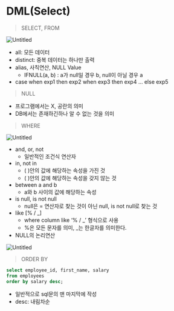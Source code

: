 # DML(Select)

> SELECT, FROM

![Untitled](https://github.com/MJ-Kor/SSAFY11th-Gwangju04-WebStudy/blob/main/MJ-Kor/SSAFYLectures/DataBase/imgs/dml1.png)

- all: 모든 데이터
- distinct: 중복 데이터는 하나만 출력
- alias, 사칙연산, NULL Value
    - IFNULL(a, b) : a가 null일 경우 b, null이 아닐 경우 a
- case when exp1 then exp2
        when exp3 then exp4
        …
        else exp5

> NULL

- 프로그램에서는 X, 공란의 의미
- DB에서는 존재하긴하나 알 수 없는 것을 의미

> WHERE

![Untitled](https://github.com/MJ-Kor/SSAFY11th-Gwangju04-WebStudy/blob/main/MJ-Kor/SSAFYLectures/DataBase/imgs/dml2.png)

- and, or, not
    - 일반적인 조건식 연산자
- in, not in
    - ( )안의 값에 해당하는 속성을 가진 것
    - ( )안의 값에 해당하는 속성을 갖지 않는 것
- between a and b
    - a와 b 사이의 값에 해당하는 속성
- is null, is not null
    - null은 = 연산자로 찾는 것이 아닌 null, is not null로 찾는 것
- like [% / _]
    - where column like ‘% / _’ 형식으로 사용
    - %은 모든 문자를 의미, _는 한글자를 의미한다.
- NULL의 논리연산

![Untitled](https://github.com/MJ-Kor/SSAFY11th-Gwangju04-WebStudy/blob/main/MJ-Kor/SSAFYLectures/DataBase/imgs/dml3.png)

> ORDER BY

```sql
select employee_id, first_name, salary
from employees
order by salary desc;
```

- 일반적으로 sql문의 맨 마지막에 작성
- desc: 내림차순
